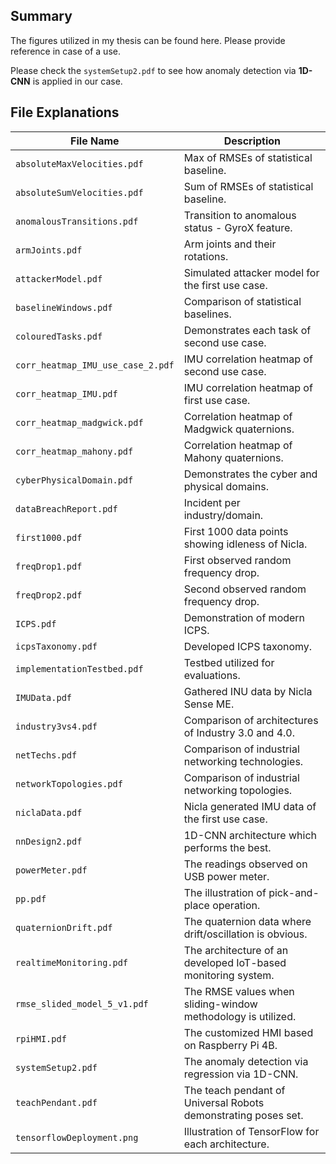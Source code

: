 ## Summary

The figures utilized in my thesis can be found here. Please provide reference in case of a use.

Please check the `systemSetup2.pdf` to see how anomaly detection via **1D-CNN** is applied in our case.

## File Explanations

| File Name        | Description                                                                                      |
|------------------|--------------------------------------------------------------------------------------------------|
| `absoluteMaxVelocities.pdf` | Max of RMSEs of statistical baseline.     |
| `absoluteSumVelocities.pdf`      |    Sum of RMSEs of statistical baseline. |
| `anomalousTransitions.pdf`    | Transition to anomalous status - GyroX feature.                                 |
| `armJoints.pdf`  | Arm joints and their rotations.               |
| `attackerModel.pdf`       | Simulated attacker model for the first use case.                       |
| `baselineWindows.pdf`          | Comparison of statistical baselines. |
| `colouredTasks.pdf`     | Demonstrates each task of second use case.    |
| `corr_heatmap_IMU_use_case_2.pdf`     | IMU correlation heatmap of second use case.    |
| `corr_heatmap_IMU.pdf`     | IMU correlation heatmap of first use case.    |
| `corr_heatmap_madgwick.pdf`     | Correlation heatmap of Madgwick quaternions. |
| `corr_heatmap_mahony.pdf`     | Correlation heatmap of Mahony quaternions.  |
| `cyberPhysicalDomain.pdf`     | Demonstrates the cyber and physical domains.|
| `dataBreachReport.pdf`     | Incident per industry/domain.|
| `first1000.pdf`     | First 1000 data points showing idleness of Nicla.|
| `freqDrop1.pdf`     | First observed random frequency drop.|
| `freqDrop2.pdf`     | Second observed random frequency drop.|
| `ICPS.pdf`     | Demonstration of modern ICPS.|
| `icpsTaxonomy.pdf`     | Developed ICPS taxonomy.|
| `implementationTestbed.pdf`     | Testbed utilized for evaluations.|
| `IMUData.pdf`     | Gathered INU data by Nicla Sense ME.|
| `industry3vs4.pdf`     | Comparison of architectures of Industry 3.0 and 4.0.|
| `netTechs.pdf`     | Comparison of industrial networking technologies.|
| `networkTopologies.pdf`     | Comparison of industrial networking topologies.|
| `niclaData.pdf`     | Nicla generated IMU data of the first use case.|
| `nnDesign2.pdf`     | 1D-CNN architecture which performs the best.|
| `powerMeter.pdf`     | The readings observed on USB power meter.|
| `pp.pdf`     | The illustration of pick-and-place operation.|
| `quaternionDrift.pdf`     | The quaternion data where drift/oscillation is obvious.|
| `realtimeMonitoring.pdf`     | The architecture of an developed IoT-based monitoring system.|
| `rmse_slided_model_5_v1.pdf`     | The RMSE values when sliding-window methodology is utilized.|
| `rpiHMI.pdf`     | The customized HMI based on Raspberry Pi 4B.|
| `systemSetup2.pdf`     | The anomaly detection via regression via 1D-CNN.|
| `teachPendant.pdf`     | The teach pendant of Universal Robots demonstrating poses set.|
| `tensorflowDeployment.png`     | Illustration of TensorFlow for each architecture.|